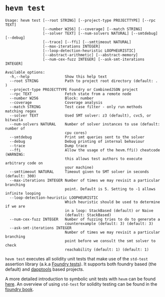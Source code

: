 # `hevm test`

```
Usage: hevm test [--root STRING] [--project-type PROJECTTYPE] [--rpc TEXT]
                 [--number W256] [--coverage] [--match STRING]
                 [--solver TEXT] [--num-solvers NATURAL] [--smtdebug] [--debug]
                 [--trace] [--ffi] [--smttimeout NATURAL]
                 [--max-iterations INTEGER]
                 [--loop-detection-heuristic LOOPHEURISTIC]
                 [--abstract-arithmetic] [--abstract-memory]
                 [--num-cex-fuzz INTEGER] [--ask-smt-iterations INTEGER]

Available options:
  -h,--help                Show this help text
  --root STRING            Path to project root directory (default: . )
  --project-type PROJECTTYPE Foundry or CombinedJSON project
  --rpc TEXT               Fetch state from a remote node
  --number W256            Block: number
  --coverage               Coverage analysis
  --match STRING           Test case filter - only run methods matching regex
  --solver TEXT            Used SMT solver: z3 (default), cvc5, or bitwuzla
  --num-solvers NATURAL    Number of solver instances to use (default: number of
                           cpu cores)
  --smtdebug               Print smt queries sent to the solver
  --debug                  Debug printing of internal behaviour
  --trace                  Dump trace
  --ffi                    Allow the usage of the hevm.ffi() cheatcode (WARNING:
                           this allows test authors to execute arbitrary code on
                           your machine)
  --smttimeout NATURAL     Timeout given to SMT solver in seconds (default: 300)
  --max-iterations INTEGER Number of times we may revisit a particular branching
                           point. Default is 5. Setting to -1 allows infinite looping
  --loop-detection-heuristic LOOPHEURISTIC
                           Which heuristic should be used to determine if we are
                           in a loop: StackBased (default) or Naive
                           (default: StackBased)
  --num-cex-fuzz INTEGER   Number of fuzzing tries to do to generate a
                           counterexample (default: 3) (default: 3)
  --ask-smt-iterations INTEGER
                           Number of times we may revisit a particular branching
                           point before we consult the smt solver to check
                           reachability (default: 1) (default: 1)
```

`hevm test` executes all solidity unit tests that make use of the `std-test` assertion library
(a.k.a [Foundry tests](https://book.getfoundry.sh/forge/forge-std)). It
supports both foundry based (the default) and [dapptools](https://dapp.tools/) based projects.

A more detailed introduction to symbolic unit tests with `hevm` can be found
[here](https://fv.ethereum.org/2020/12/11/symbolic-execution-with-std-test/). An
overview of using `std-test` for solidity testing can be found in the [foundry
book](https://book.getfoundry.sh/forge/tests).
